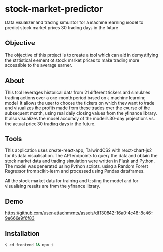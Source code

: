 # stock-market-predictor

Data visualizer and trading simulator for a machine learning model to predict stock market prices 30 trading days in the future

## Objective
The objective of this project is to create a tool which can aid in demystifying the statistical element of stock market prices to make trading more accessible to the average earner. 

## About 
This tool leverages historical data from 21 different tickers and simulates trading actions over a one-month period based on a machine learning model. It allows the user to choose the tickers on which they want to trade and visualizes the profits made from these trades over the course of the subsequent month, using real daily closing values from the yfinance library. It also visualizes the model accuracy of the model’s 30-day projections vs. the actual price 30 trading days in the future. 

## Tools 
This application uses create-react-app, TailwindCSS with react-chart-js2 for its data visualisation. The API endpoints to query the data and obtain the stock market data and trading simulation were written in Flask and Python. The model was generated using Python scripts, using a Random Forest Regressor from scikit-learn and processed using Pandas dataframes. 

All the stock market data for training and testing the model and for visualising results are from the yfinance library.

## Demo 

https://github.com/user-attachments/assets/df130842-16a0-4c48-8d46-9e666e9f6f83


## Installation 
```sh
$ cd frontend && npm i
```
